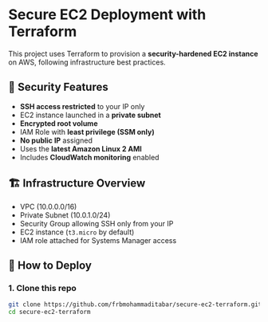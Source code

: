 # Secure EC2 Deployment with Terraform

This project uses Terraform to provision a **security-hardened EC2 instance** on AWS, following infrastructure best practices.

## 🔐 Security Features

- **SSH access restricted** to your IP only
- EC2 instance launched in a **private subnet**
- **Encrypted root volume**
- IAM Role with **least privilege (SSM only)**
- **No public IP** assigned
- Uses the **latest Amazon Linux 2 AMI**
- Includes **CloudWatch monitoring** enabled

## 🏗️ Infrastructure Overview

- VPC (10.0.0.0/16)
- Private Subnet (10.0.1.0/24)
- Security Group allowing SSH only from your IP
- EC2 instance (`t3.micro` by default)
- IAM role attached for Systems Manager access

## 🚀 How to Deploy

### 1. Clone this repo

```bash
git clone https://github.com/frbmohammaditabar/secure-ec2-terraform.git
cd secure-ec2-terraform
